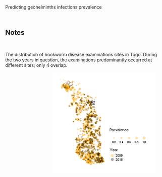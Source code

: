 <br>

Predicting geohelminths infections prevalence

<br>

## Notes

<br>

The distribution of hookworm disease examinations sites in Togo.  During the two years in question, the examinations 
predominantly occurred at different sites; only 4 overlap.

<img src="./warehouse/images/prevalence/map.png" style="text-align: center; margin-left: 150px;  width: 65%;">

<br>
<br>

<br>
<br>

<br>
<br>

<br>
<br>
